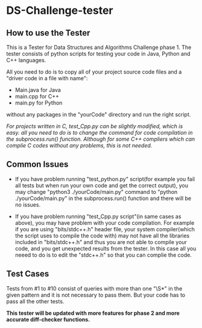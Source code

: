 # DS-Challenge-tester

## How to use the Tester
This is a Tester for Data Structures and Algorithms Challenge phase 1. The tester consists of python scripts for testing your code in Java, Python and C++ languages.

All you need to do is to copy all of your project source code files and a "driver code in a file with name":

+ Main.java for Java
+ main.cpp for C++
+ main.py for Python

without any packages in the "yourCode" directory and run the right script.

_For projects written in C, _test_Cpp.py_ can be slightly modified, which is easy. all you need to do is to change the command for code compilation in the _subprocess.run()_ function.
Although for some C++ compliers which can complie C codes without any problems, this is not needed._

## Common Issues

+ If you have problem running "test_python.py" script(for example you fail all tests but when run your own code and get the correct output), you may change "python3 ./yourCode/main.py" command to "python ./yourCode/main.py" in the subprocess.run() function and there will be no issues.

+ If you have problem running "test_Cpp.py script"(in same cases as above), you may have problem with your code compilation. For example if you are using "bits/stdc++.h" header file, your system compiler(which the script uses to compile the code with) may not have all the libraries included in "bits/stdc++.h" and thus you are not able to compile your code, and you get unexpected results from the tester. In this case all you neeed to do is to edit the "stdc++.h" so that you can complie the code.

## Test Cases

Tests from #1 to #10 consist of queries with more than one "\S*" in the given pattern and it is not necessary to pass them. But your code has to pass all the other tests. 


**This tester will be updated with more features for phase 2 and more accurate diff-checker functions.**
